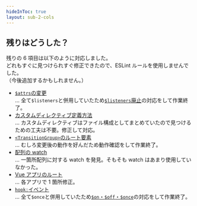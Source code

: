 ```yaml
---
hideInToc: true
layout: sub-2-cols
---
```


## 残りはどうした？

残りの 6 項目は以下のように対応しました。  
どれもすぐに見つけられすぐ修正できたので、ESLint ルールを使用しませんでした。  
（今後追加するかもしれません。）

<div class="text-sm">

- [`$attrs`の変更](https://v3-migration.vuejs.org/breaking-changes/attrs-includes-class-style.html)  
  ... 全て`$listeners`と併用していたため[`$listeners`廃止](https://v3-migration.vuejs.org/breaking-changes/listeners-removed)の対応をして作業終了。
- [カスタムディレクティブ定義方法](https://v3-migration.vuejs.org/breaking-changes/custom-directives.html)  
  ... カスタムディレクティブはファイル構成としてまとめていたので見つけるための工夫は不要。修正して対応。
- [`<TransitionGroup>`のルート要素](https://v3-migration.vuejs.org/breaking-changes/transition-group.html)  
  ... むしろ変更後の動作を好んだため動作確認をして作業終了。
- [配列の watch](https://v3-migration.vuejs.org/breaking-changes/watch.html)  
  ... 一箇所配列に対する watch を発見。そもそも watch はあまり使用していなかった。
- [Vue アプリのルート](https://v3-migration.vuejs.org/breaking-changes/mount-changes.html)  
  ... 各アプリで 1 箇所修正。
- [`hook:`イベント](https://v3-migration.vuejs.org/breaking-changes/vnode-lifecycle-events.html)  
  ... 全て`$once`と併用していたため[`$on`・`$off`・`$once`](https://v3-migration.vuejs.org/breaking-changes/events-api.html)の対応をして作業終了。

</div>

<style>
  .slidev-layout code {
    padding: 0;
  }
</style>
